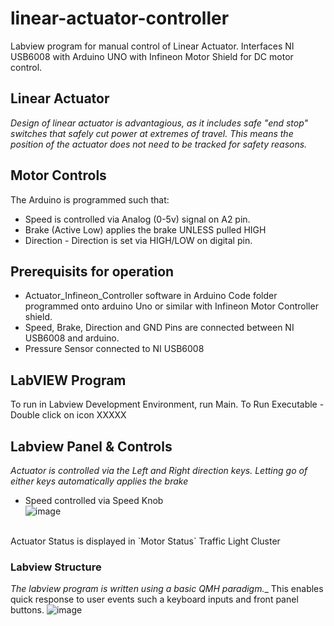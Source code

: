 # linear-actuator-controller
Labview program for manual control of Linear Actuator. Interfaces NI USB6008 with Arduino UNO with Infineon Motor Shield for DC motor control.

## Linear Actuator

_Design of linear actuator is advantagious, as it includes safe "end stop" switches that safely cut power at extremes of travel._
_This means the position of the actuator does not need to be tracked for safety reasons._


## Motor Controls

The Arduino is programmed such that:

- Speed is controlled via Analog (0-5v) signal on A2 pin.
- Brake (Active Low) applies the brake UNLESS pulled HIGH
- Direction - Direction is set via HIGH/LOW on digital pin.

## Prerequisits for operation

- Actuator_Infineon_Controller software in Arduino Code folder programmed onto arduino Uno or similar with Infineon Motor Controller shield.
- Speed, Brake, Direction and GND Pins are connected between NI USB6008 and arduino.
- Pressure Sensor connected to NI USB6008


## LabVIEW Program
To run in Labview Development Environment, run Main.
To Run Executable - Double click on icon XXXXX

## Labview Panel & Controls
_Actuator is controlled via the Left and Right direction keys. Letting go of either keys automatically applies the brake_
- Speed controlled via Speed Knob <br>
![image](https://user-images.githubusercontent.com/97303986/224077315-9d361ed8-9af7-4028-aa2c-fdae41e36715.png)
 <br>
Actuator Status is displayed in `Motor Status` Traffic Light Cluster



### Labview Structure
_The labview program is written using a basic QMH paradigm.__ 
This enables quick response to user events such a keyboard inputs and front panel buttons.
![image](https://user-images.githubusercontent.com/97303986/224077007-153a398a-cb61-4f32-9b73-8443913aec48.png)



